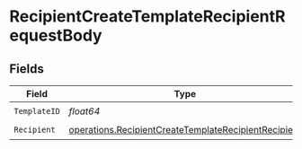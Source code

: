 # RecipientCreateTemplateRecipientRequestBody


## Fields

| Field                                                                                                                        | Type                                                                                                                         | Required                                                                                                                     | Description                                                                                                                  |
| ---------------------------------------------------------------------------------------------------------------------------- | ---------------------------------------------------------------------------------------------------------------------------- | ---------------------------------------------------------------------------------------------------------------------------- | ---------------------------------------------------------------------------------------------------------------------------- |
| `TemplateID`                                                                                                                 | *float64*                                                                                                                    | :heavy_check_mark:                                                                                                           | N/A                                                                                                                          |
| `Recipient`                                                                                                                  | [operations.RecipientCreateTemplateRecipientRecipient](../../models/operations/recipientcreatetemplaterecipientrecipient.md) | :heavy_check_mark:                                                                                                           | N/A                                                                                                                          |